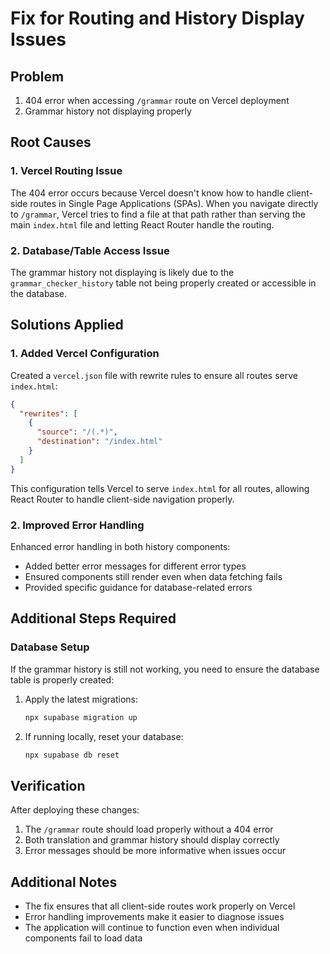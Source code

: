 # Fix for Routing and History Display Issues

## Problem
1. 404 error when accessing `/grammar` route on Vercel deployment
2. Grammar history not displaying properly

## Root Causes

### 1. Vercel Routing Issue
The 404 error occurs because Vercel doesn't know how to handle client-side routes in Single Page Applications (SPAs). When you navigate directly to `/grammar`, Vercel tries to find a file at that path rather than serving the main `index.html` file and letting React Router handle the routing.

### 2. Database/Table Access Issue
The grammar history not displaying is likely due to the `grammar_checker_history` table not being properly created or accessible in the database.

## Solutions Applied

### 1. Added Vercel Configuration
Created a `vercel.json` file with rewrite rules to ensure all routes serve `index.html`:

```json
{
  "rewrites": [
    {
      "source": "/(.*)",
      "destination": "/index.html"
    }
  ]
}
```

This configuration tells Vercel to serve `index.html` for all routes, allowing React Router to handle client-side navigation properly.

### 2. Improved Error Handling
Enhanced error handling in both history components:
- Added better error messages for different error types
- Ensured components still render even when data fetching fails
- Provided specific guidance for database-related errors

## Additional Steps Required

### Database Setup
If the grammar history is still not working, you need to ensure the database table is properly created:

1. Apply the latest migrations:
   ```bash
   npx supabase migration up
   ```

2. If running locally, reset your database:
   ```bash
   npx supabase db reset
   ```

## Verification

After deploying these changes:
1. The `/grammar` route should load properly without a 404 error
2. Both translation and grammar history should display correctly
3. Error messages should be more informative when issues occur

## Additional Notes

- The fix ensures that all client-side routes work properly on Vercel
- Error handling improvements make it easier to diagnose issues
- The application will continue to function even when individual components fail to load data
